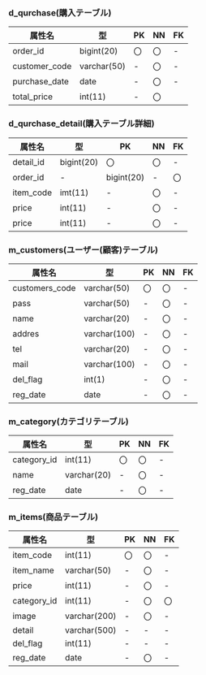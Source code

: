 ### d_qurchase(購入テーブル)
|属性名|型|PK|NN|FK|
|---|---|---|---|---|
|order_id|bigint(20)|〇|〇|-|
|customer_code|varchar(50)|-|〇|-|
|purchase_date|date|-|〇|-|
|total_price|int(11)|-|〇|

### d_qurchase_detail(購入テーブル詳細)
|属性名|型|PK|NN|FK|
|---|---|---|---|---|
|detail_id|bigint(20)|〇|〇|-|
|order_id|-|bigint(20)|-|〇|〇|
|item_code|imt(11)|-|〇|-|
|price|int(11)|-|〇|-|
|price|int(11)|-|〇|-|

### m_customers(ユーザー(顧客)テーブル)
|属性名|型|PK|NN|FK|
|---|---|---|---|---|
|customers_code|varchar(50)|〇|〇|-|
|pass|varchar(50)|-|〇|-|
|name|varchar(20)|-|〇|-|
|addres|varchar(100)|-|〇|-|
|tel|varchar(20)|-|〇|-|
|mail|varchar(100)|-|〇|-|
|del_flag|int(1)|-|〇|-|
|reg_date|date|-|〇|-|

### m_category(カテゴリテーブル)
|属性名|型|PK|NN|FK|
|---|---|---|---|---|
|category_id|int(11)|〇|〇|-|
|name|varchar(20)|-|〇|-|
|reg_date|date|-|〇|-|

### m_items(商品テーブル)
|属性名|型|PK|NN|FK|
|---|---|---|---|---|
|item_code|int(11)|〇|〇|-|
|item_name|varchar(50)|-|〇|-|
|price|int(11)|-|〇|-|
|category_id|int(11)|-|〇|〇|
|image|varchar(200)|-|〇|-|
|detail|varchar(500)|-|-|-|
|del_flag|int(11)|-|-|-|
|reg_date|date|-|〇|-|
